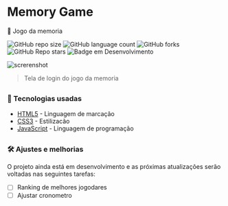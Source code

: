 # Memory Game
<p>🚀 Jogo da memoria</p>

![GitHub repo size](https://img.shields.io/github/repo-size/eduardaisabele/memory-game-regularShow?style=for-the-badge)
![GitHub language count](https://img.shields.io/github/languages/count/eduardaisabele/memory-game-regularShow?style=for-the-badge)
![GitHub forks](https://img.shields.io/github/forks/eduardaisabele/memory-game-regularShow?style=for-the-badge)
![GitHub Repo stars](https://img.shields.io/github/stars/eduardaisabele/memory-game-regularShow?style=for-the-badge)
![Badge em Desenvolvimento](http://img.shields.io/static/v1?label=STATUS&message=EM%20DESENVOLVIMENTO&color=GREEN&style=for-the-badge)

![screrenshot](https://user-images.githubusercontent.com/92763302/228806767-c633fa0d-2abd-42aa-a994-2f1d7d7949ef.png)
> Tela de login do jogo da memoria

##

### 🔧 Tecnologias usadas

* [HTML5](https://www.w3.org/html/) - Linguagem de marcação
* [CSS3](https://www.w3.org/Style/CSS/Overview.en.html) - Estilizacão
* [JavaScript]() - Linguagem de programação

##

### 🛠️ Ajustes e melhorias

O projeto ainda está em desenvolvimento e as próximas atualizações serão voltadas nas seguintes tarefas:

- [ ] Ranking de melhores jogodares
- [ ] Ajustar cronometro
